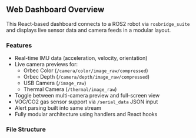 ## Web Dashboard Overview

This React-based dashboard connects to a ROS2 robot via `rosbridge_suite` and displays live sensor data and camera feeds in a modular layout.

### Features
- Real-time IMU data (acceleration, velocity, orientation)
- Live camera previews for:
  - Orbec Color (`/camera/color/image_raw/compressed`)
  - Orbec Depth (`/camera/depth/image_raw/compressed`)
  - USB Camera (`/image_raw`)
  - Thermal Camera (`/thermal/image_raw`)
- Toggle between multi-camera preview and full-screen view
- VOC/CO2 gas sensor support via `/serial_data` JSON input
- Alert parsing built into same stream
- Fully modular architecture using handlers and React hooks

### File Structure
